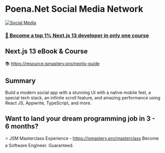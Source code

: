 # Poena.Net Social Media Network

[![Social Media](https://i.ibb.co/k4BQtdP/Thumbnail.png)](https://youtu.be/_W3R2VwRyF4)

### [🌟 Become a top 1% Next.js 13 developer in only one course](https://jsmastery.pro/next13)

## Next.js 13 eBook & Course
📚 https://resource.jsmastery.pro/nextjs-guide

## Summary
Build a modern social app with a stunning UI with a native mobile feel, a special tech stack, an infinite scroll feature, and amazing performance using React JS, Appwrite, TypeScript, and more.

## Want to land your dream programming job in 3 - 6 months?
⭐ JSM Masterclass Experience - https://jsmastery.pro/masterclass
Become a Software Engineer. Guaranteed.
